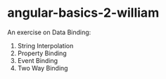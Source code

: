 # angular-basics-2-william

An exercise on Data Binding: 
1. String Interpolation
2. Property Binding
3. Event Binding
4. Two Way Binding
